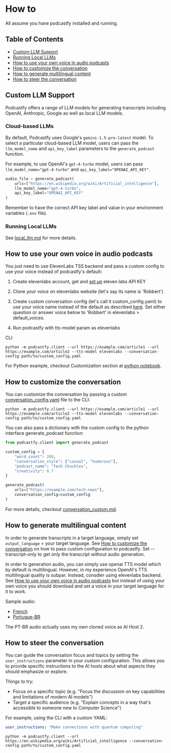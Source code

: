 # How to

All assume you have podcastfy installed and running.

## Table of Contents

- [Custom LLM Support](#custom-llm-support)
- [Running Local LLMs](#running-local-llms)
- [How to use your own voice in audio podcasts](#how-to-use-your-own-voice-in-audio-podcasts)
- [How to customize the conversation](#how-to-customize-the-conversation)
- [How to generate multilingual content](#how-to-generate-multilingual-content)
- [How to steer the conversation](#how-to-steer-the-conversation)


## Custom LLM Support

Podcastfy offers a range of LLM models for generating transcripts including OpenAI, Anthropic, Google as well as local LLM models.

### Cloud-based LLMs

By default, Podcastfy uses Google's `gemini-1.5-pro-latest` model. To select a particular cloud-based LLM model, users can pass the `llm_model_name` and `api_key_label` parameters to the `generate_podcast` function.

For example, to use OpenAI's `gpt-4-turbo` model, users can pass `llm_model_name="gpt-4-turbo"` and `api_key_label="OPENAI_API_KEY"`.

```python
audio_file = generate_podcast(
    urls=["https://en.wikipedia.org/wiki/Artificial_intelligence"],
    llm_model_name="gpt-4-turbo",
    api_key_label="OPENAI_API_KEY"
)
```

Remember to have the correct API key label and value in your environment variables (`.env` file).

### Running Local LLMs

See [local_llm.md](local_llm.md) for more details.

## How to use your own voice in audio podcasts

You just need to use ElevenLabs TSS backend and pass a custom config to use your voice instead of podcastfy's default:
  
1. Create elevenlabs account, get and [set up](https://github.com/souzatharsis/podcastfy/blob/main/usage/config.md) eleven labs API KEY

2. Clone your voice on elevenlabs website (let's say its name is 'Robbert')

4. Create custom conversation config (let's call it custom_config.yaml) to use your voice name instead of the default as described [here](https://github.com/souzatharsis/podcastfy/blob/main/usage/conversation_custom.md#text-to-speech-tts-settings). Set either question or answer voice below to 'Robbert' in elevenlabs > default_voices.

6. Run podcastfy with tts-model param as elevenlabs

CLI
   ```
   python -m podcastfy.client --url https://example.com/article1 --url https://example.com/article2 --tts-model elevenlabs --conversation-config path/to/custom_config.yaml
   ```
For Python example, checkout Customization section at [python notebook](https://github.com/souzatharsis/podcastfy/blob/main/podcastfy.ipynb).

## How to customize the conversation

You can customize the conversation by passing a custom [conversation_config.yaml](https://github.com/souzatharsis/podcastfy/blob/main/podcastfy/conversation_config.yaml) file to the CLI: 

```
python -m podcastfy.client --url https://example.com/article1 --url https://example.com/article2 --tts-model elevenlabs --conversation-config path/to/custom_config.yaml
```

You can also pass a dictionary with the custom config to the python interface generate_podcast function:

```python
from podcastfy.client import generate_podcast

custom_config = {
    "word_count": 200,
    "conversation_style": ["casual", "humorous"],
    "podcast_name": "Tech Chuckles",
    "creativity": 0.7
}

generate_podcast(
    urls=["https://example.com/tech-news"],
    conversation_config=custom_config
)
```
For more details, checkout [conversation_custom.md](https://github.com/souzatharsis/podcastfy/blob/main/usage/conversation_custom.md).

## How to generate multilingual content

In order to generate transcripts in a target language, simply set `output_language` = your target language. See [How to customize the conversation](#how-to-customize-the-conversation) on how to pass custom configuration to podcastfy. Set --transcript-only to get only the transcript without audio generation.

In order to generation audio, you can simply use openai TTS model which by default is multilingual. However, in my experience OpenAI's TTS multilingual quality is subpar. Instead, consdier using elevenlabs backend. See [How to use your own voice in audio podcasts](#how-to-use-your-own-voice-in-audio-podcasts) but instead of using your own voice you should download and set a voice in your target language for it to work.

Sample audio:
- [French](https://github.com/souzatharsis/podcastfy/blob/main/data/audio/podcast_FR_AGRO.mp3)
- [Portugue-BR](https://github.com/souzatharsis/podcastfy/blob/main/data/audio/podcast_thatupiso_BR.mp3)

The PT-BR audio actually uses my own cloned voice as AI Host 2.


## How to steer the conversation

You can guide the conversation focus and topics by setting the `user_instructions` parameter in your custom configuration. This allows you to provide specific instructions to the AI hosts about what aspects they should emphasize or explore.

Things to try:
- Focus on a specific topic (e.g. "Focus the discussion on key capabilities and limitations of modern AI models")
- Target a specific audience (e.g. "Explain concepts in a way that's accessible to someone new to Computer Science")

For example, using the CLI with a custom YAML:

```yaml
user_instructions: "Make connections with quantum computing"
```

```
python -m podcastfy.client --url https://en.wikipedia.org/wiki/Artificial_intelligence --conversation-config path/to/custom_config.yaml
```




